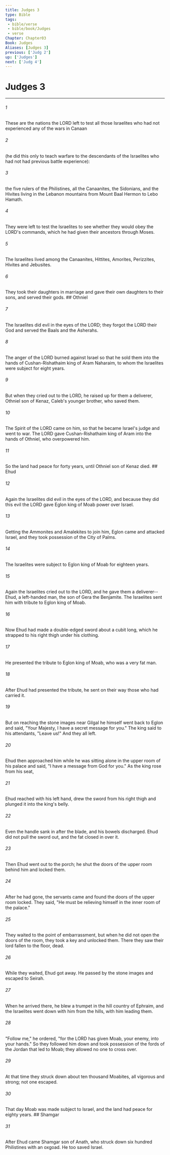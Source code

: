 ```yaml
---
title: Judges 3
type: Bible
tags:
 - bible/verse
 - bible/book/Judges
 - verse
Chapter: Chapter03
Book: Judges
Aliases: [Judges 3]
previous: ['Judg 2']
up: ['Judges']
next: ['Judg 4']
---
```

# Judges 3

***


###### 1 
These are the nations the LORD left to test all those Israelites who had not experienced any of the wars in Canaan 

###### 2 
(he did this only to teach warfare to the descendants of the Israelites who had not had previous battle experience): 

###### 3 
the five rulers of the Philistines, all the Canaanites, the Sidonians, and the Hivites living in the Lebanon mountains from Mount Baal Hermon to Lebo Hamath. 

###### 4 
They were left to test the Israelites to see whether they would obey the LORD's commands, which he had given their ancestors through Moses. 

###### 5 
The Israelites lived among the Canaanites, Hittites, Amorites, Perizzites, Hivites and Jebusites. 

###### 6 
They took their daughters in marriage and gave their own daughters to their sons, and served their gods. ## Othniel 

###### 7 
The Israelites did evil in the eyes of the LORD; they forgot the LORD their God and served the Baals and the Asherahs. 

###### 8 
The anger of the LORD burned against Israel so that he sold them into the hands of Cushan-Rishathaim king of Aram Naharaim, to whom the Israelites were subject for eight years. 

###### 9 
But when they cried out to the LORD, he raised up for them a deliverer, Othniel son of Kenaz, Caleb's younger brother, who saved them. 

###### 10 
The Spirit of the LORD came on him, so that he became Israel's judge and went to war. The LORD gave Cushan-Rishathaim king of Aram into the hands of Othniel, who overpowered him. 

###### 11 
So the land had peace for forty years, until Othniel son of Kenaz died. ## Ehud 

###### 12 
Again the Israelites did evil in the eyes of the LORD, and because they did this evil the LORD gave Eglon king of Moab power over Israel. 

###### 13 
Getting the Ammonites and Amalekites to join him, Eglon came and attacked Israel, and they took possession of the City of Palms. 

###### 14 
The Israelites were subject to Eglon king of Moab for eighteen years. 

###### 15 
Again the Israelites cried out to the LORD, and he gave them a deliverer--Ehud, a left-handed man, the son of Gera the Benjamite. The Israelites sent him with tribute to Eglon king of Moab. 

###### 16 
Now Ehud had made a double-edged sword about a cubit long, which he strapped to his right thigh under his clothing. 

###### 17 
He presented the tribute to Eglon king of Moab, who was a very fat man. 

###### 18 
After Ehud had presented the tribute, he sent on their way those who had carried it. 

###### 19 
But on reaching the stone images near Gilgal he himself went back to Eglon and said, "Your Majesty, I have a secret message for you." The king said to his attendants, "Leave us!" And they all left. 

###### 20 
Ehud then approached him while he was sitting alone in the upper room of his palace and said, "I have a message from God for you." As the king rose from his seat, 

###### 21 
Ehud reached with his left hand, drew the sword from his right thigh and plunged it into the king's belly. 

###### 22 
Even the handle sank in after the blade, and his bowels discharged. Ehud did not pull the sword out, and the fat closed in over it. 

###### 23 
Then Ehud went out to the porch; he shut the doors of the upper room behind him and locked them. 

###### 24 
After he had gone, the servants came and found the doors of the upper room locked. They said, "He must be relieving himself in the inner room of the palace." 

###### 25 
They waited to the point of embarrassment, but when he did not open the doors of the room, they took a key and unlocked them. There they saw their lord fallen to the floor, dead. 

###### 26 
While they waited, Ehud got away. He passed by the stone images and escaped to Seirah. 

###### 27 
When he arrived there, he blew a trumpet in the hill country of Ephraim, and the Israelites went down with him from the hills, with him leading them. 

###### 28 
"Follow me," he ordered, "for the LORD has given Moab, your enemy, into your hands." So they followed him down and took possession of the fords of the Jordan that led to Moab; they allowed no one to cross over. 

###### 29 
At that time they struck down about ten thousand Moabites, all vigorous and strong; not one escaped. 

###### 30 
That day Moab was made subject to Israel, and the land had peace for eighty years. ## Shamgar 

###### 31 
After Ehud came Shamgar son of Anath, who struck down six hundred Philistines with an oxgoad. He too saved Israel. 
